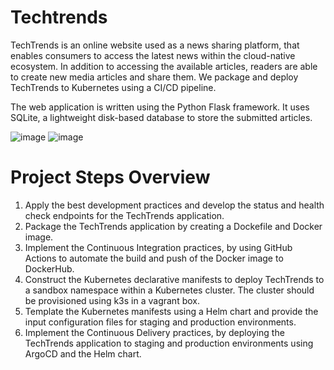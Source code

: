 # Techtrends
TechTrends is an online website used as a news sharing platform, that enables consumers to access the latest news within the cloud-native ecosystem. In addition to accessing the available articles, readers are able to create new media articles and share them. We package and deploy TechTrends to Kubernetes using a CI/CD pipeline.

The web application is written using the Python Flask framework. It uses SQLite, a lightweight disk-based database to store the submitted articles.

![image](https://user-images.githubusercontent.com/61888364/142765616-1fae49bb-e254-40b1-8b0b-689d8973fec3.png)
![image](https://user-images.githubusercontent.com/61888364/142765620-06de0d0c-ef64-4ba7-a26d-df66403811cc.png)

# Project Steps Overview
1. Apply the best development practices and develop the status and health check endpoints for the TechTrends application.
2. Package the TechTrends application by creating a Dockefile and Docker image.
3. Implement the Continuous Integration practices, by using GitHub Actions to automate the build and push of the Docker image to DockerHub.
4. Construct the Kubernetes declarative manifests to deploy TechTrends to a sandbox namespace within a Kubernetes cluster. The cluster should be provisioned using k3s in a vagrant box.
5. Template the Kubernetes manifests using a Helm chart and provide the input configuration files for staging and production environments.
6. Implement the Continuous Delivery practices, by deploying the TechTrends application to staging and production environments using ArgoCD and the Helm chart.
